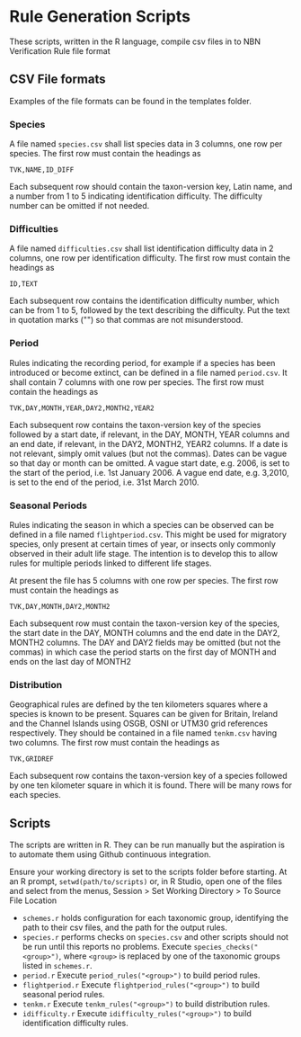 # Rule Generation Scripts

These scripts, written in the R language, compile csv files in to NBN 
Verification Rule file format

## CSV File formats
Examples of the file formats can be found in the templates folder.
### Species
A file named `species.csv` shall list species data in 3 columns, one row per
species. The first row must contain the headings as
```
TVK,NAME,ID_DIFF
```
Each subsequent row should contain the taxon-version key, Latin name, and
a number from 1 to 5 indicating identification difficulty. The difficulty
number can be omitted if not needed.

### Difficulties
A file named `difficulties.csv` shall list identification difficulty data in 
2 columns, one row per identification difficulty. The first row must contain
the headings as 
```
ID,TEXT
```
Each subsequent row contains the identification difficulty number, which
can be from 1 to 5, followed by the text describing the difficulty. Put the 
text in quotation marks ("") so that commas are not misunderstood.

### Period
Rules indicating the recording period, for example if a species has been 
introduced or become extinct, can be defined in a file named `period.csv`.
It shall contain 7 columns with one row per species. The first row must
contain the headings as
```
TVK,DAY,MONTH,YEAR,DAY2,MONTH2,YEAR2
```
Each subsequent row contains the taxon-version key of the species
followed by a start date, if relevant, in the DAY, MONTH, YEAR columns and
an end date, if relevant, in the DAY2, MONTH2, YEAR2 columns. If a date is 
not relevant, simply omit values (but not the commas). Dates can be vague
so that day or month can be omitted. A vague start date, e.g. 2006, is
set to the start of the period, i.e. 1st January 2006. A vague end date,
e.g. 3,2010, is set to the end of the period, i.e. 31st March 2010.

### Seasonal Periods
Rules indicating the season in which a species can be observed can be defined
in a file named `flightperiod.csv`. This might be used for migratory species,
only present at certain times of year, or insects only commonly observed in 
their adult life stage. The intention is to develop this to allow rules 
for multiple periods linked to different life stages. 

At present the file has 5 columns with one row per species. The first row
must contain the headings as
```
TVK,DAY,MONTH,DAY2,MONTH2
```
Each subsequent row must contain the taxon-version key of the species, the 
start date in the DAY, MONTH columns and the end date in the DAY2, MONTH2 
columns. The DAY and DAY2 fields may be omitted (but not the commas) in 
which case the period starts on the first day of MONTH and ends on the last
day of MONTH2

### Distribution
Geographical rules are defined by the ten kilometers squares where a species
is known to be present. Squares can be given for Britain, Ireland and the 
Channel Islands using OSGB, OSNI or UTM30 grid references respectively. They
should be contained in a file named `tenkm.csv` having two columns. The 
first row must contain the headings as 
```
TVK,GRIDREF
```
Each subsequent row contains the taxon-version key of a species followed by one 
ten kilometer square in which it is found. There will be many rows for each 
species.

## Scripts
The scripts are written in R. They can be run manually but the aspiration
is to automate them using Github continuous integration.

Ensure your working directory is set to the scripts folder before starting.
At an R prompt, `setwd(path/to/scripts)` or, in R Studio, open one of the files 
and select from the menus, Session > Set Working Directory > To Source File 
Location

* `schemes.r` holds configuration for each taxonomic group, identifying
the path to their csv files, and the path for the output rules.
* `species.r` performs checks on `species.csv` and other scripts should
not be run until this reports no problems. Execute `species_checks("<group>")`,
where `<group>` is replaced by one of the taxonomic groups listed in 
`schemes.r`.
* `period.r` Execute `period_rules("<group>")` to build period rules.
* `flightperiod.r` Execute `flightperiod_rules("<group>")` to build seasonal 
period rules.
* `tenkm.r` Execute `tenkm_rules("<group>")` to build distribution rules.
* `idifficulty.r` Execute `idifficulty_rules("<group>")` to build 
identification difficulty rules.

